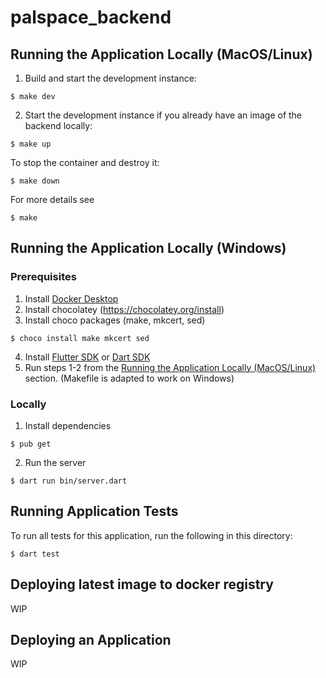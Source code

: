 # palspace_backend

## Running the Application Locally (MacOS/Linux)

1. Build and start the development instance: 

```
$ make dev
```

2. Start the development instance if you already have an image of the backend locally: 

```
$ make up
```

To stop the container and destroy it:

```
$ make down
```

For more details see

```
$ make 
```

## Running the Application Locally (Windows)

### Prerequisites

1. Install [Docker Desktop](https://www.docker.com/products/docker-desktop)
2. Install chocolatey (https://chocolatey.org/install)
3. Install choco packages (make, mkcert, sed)
```
$ choco install make mkcert sed
```
4. Install [Flutter SDK](https://docs.flutter.dev/get-started/install) or [Dart SDK](https://dart.dev/get-dart)
5. Run steps 1-2 from the [Running the Application Locally (MacOS/Linux)](#running-the-application-locally-macoslinux) section. (Makefile is adapted to work on Windows)

### Locally

1. Install dependencies
```
$ pub get
```

2. Run the server
```
$ dart run bin/server.dart
```

## Running Application Tests

To run all tests for this application, run the following in this directory:

```
$ dart test
```

## Deploying latest image to docker registry
WIP

## Deploying an Application
WIP
